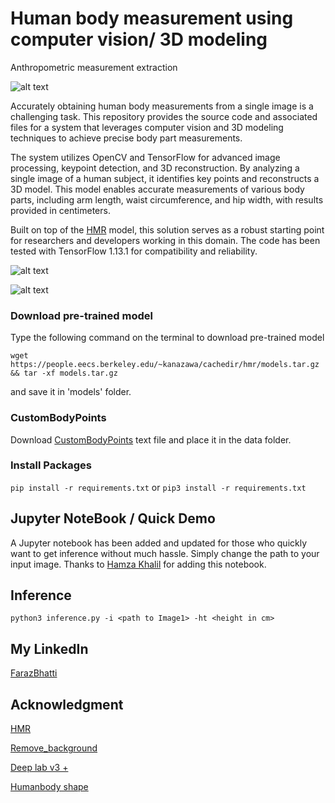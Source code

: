 # Human body measurement using computer vision/ 3D modeling
Anthropometric measurement extraction

![alt text](https://github.com/farazBhatti/Human-Body-Measurements-using-Computer-Vision/blob/master/sample_data/input/image_1_50.png)



Accurately obtaining human body measurements from a single image is a challenging task. This repository provides the source code and associated files for a system that leverages computer vision and 3D modeling techniques to achieve precise body part measurements.

The system utilizes OpenCV and TensorFlow for advanced image processing, keypoint detection, and 3D reconstruction. By analyzing a single image of a human subject, it identifies key points and reconstructs a 3D model. This model enables accurate measurements of various body parts, including arm length, waist circumference, and hip width, with results provided in centimeters.

Built on top of the [HMR](https://github.com/akanazawa/hmr) model, this solution serves as a robust starting point for researchers and developers working in this domain. The code has been tested with TensorFlow 1.13.1 for compatibility and reliability.


![alt text](https://github.com/farazBhatti/Human-Body-Measurements-using-Computer-Vision/blob/master/sample_data/input/Screenshot%20from%202021-01-27%2014-34-16.png)

![alt text](https://github.com/farazBhatti/Human-Body-Measurements-using-Computer-Vision/blob/master/sample_data/input/Screenshot%20from%202023-03-28%2020-12-31.png)

###  Download pre-trained model
Type the following command on the terminal to download pre-trained model

`wget https://people.eecs.berkeley.edu/~kanazawa/cachedir/hmr/models.tar.gz && tar -xf models.tar.gz`

and save it in 'models' folder.

### CustomBodyPoints

Download [CustomBodyPoints](https://github.com/farazBhatti/Human-Body-Measurements-using-Computer-Vision/files/5886235/customBodyPoints.txt) text file and place it in the data folder.

### Install Packages

   `pip install -r requirements.txt`
   or
   `pip3 install -r requirements.txt`

## Jupyter NoteBook / Quick Demo 
A Jupyter notebook has been added and updated for those who quickly want to get inference without much hassle. Simply change the path to your input image.
Thanks to [Hamza Khalil](https://github.com/hamzakhalil798) for adding this notebook.

## Inference
`python3 inference.py -i <path to Image1> -ht <height in cm>`
 
## My LinkedIn
[FarazBhatti](https://www.linkedin.com/in/farazahmadbhatti/)

## Acknowledgment
[HMR](https://github.com/akanazawa/hmr)

[Remove_background](https://github.com/farazBhatti/bg_remove_GUI)

[Deep lab v3 +](https://github.com/rishizek/tensorflow-deeplab-v3)

[Humanbody shape](https://github.com/1900zyh/3D-Human-Body-Shape)

